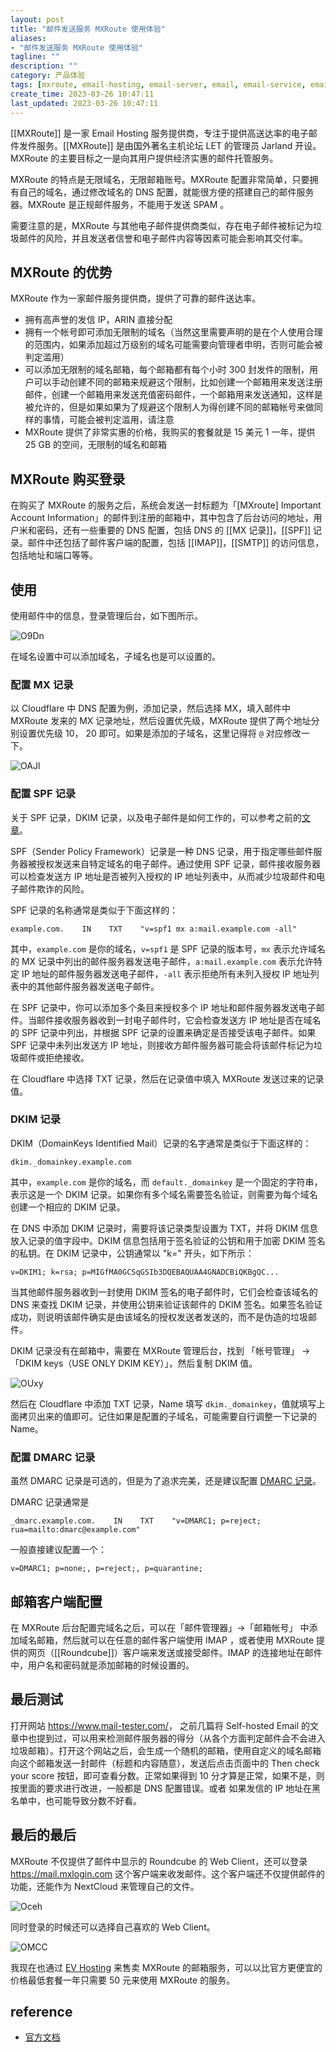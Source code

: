 ```yaml
---
layout: post
title: "邮件发送服务 MXRoute 使用体验"
aliases:
- "邮件发送服务 MXRoute 使用体验"
tagline: ""
description: ""
category: 产品体验
tags: [mxroute, email-hosting, email-server, email, email-service, email-route, provider,]
create_time: 2023-03-26 10:47:11
last_updated: 2023-03-26 10:47:11
---
```


[[MXRoute]] 是一家 Email Hosting 服务提供商，专注于提供高送达率的电子邮件发件服务。[[MXRoute]] 是由国外著名主机论坛 LET 的管理员 Jarland 开设。MXRoute 的主要目标之一是向其用户提供经济实惠的邮件托管服务。

MXRoute 的特点是无限域名，无限邮箱账号。MXRoute 配置非常简单，只要拥有自己的域名，通过修改域名的 DNS 配置，就能很方便的搭建自己的邮件服务器。MXRoute 是正规邮件服务，不能用于发送 SPAM 。

需要注意的是，MXRoute 与其他电子邮件提供商类似，存在电子邮件被标记为垃圾邮件的风险，并且发送者信誉和电子邮件内容等因素可能会影响其交付率。

## MXRoute 的优势

MXRoute 作为一家邮件服务提供商，提供了可靠的邮件送达率。

- 拥有高声誉的发信 IP，ARIN 直接分配
- 拥有一个帐号即可添加无限制的域名（当然这里需要声明的是在个人使用合理的范围内，如果添加超过万级别的域名可能需要向管理者申明，否则可能会被判定滥用）
- 可以添加无限制的域名邮箱，每个邮箱都有每个小时 300 封发件的限制，用户可以手动创建不同的邮箱来规避这个限制，比如创建一个邮箱用来发送注册邮件，创建一个邮箱用来发送充值密码邮件，一个邮箱用来发送通知，这样是被允许的，但是如果如果为了规避这个限制人为得创建不同的邮箱帐号来做同样的事情，可能会被判定滥用，请注意
- MXRoute 提供了非常实惠的价格，我购买的套餐就是 15 美元 1 一年，提供 25 GB 的空间，无限制的域名和邮箱

## MXRoute 购买登录

在购买了 MXRoute 的服务之后，系统会发送一封标题为「[MXroute] Important Account Information」的邮件到注册的邮箱中，其中包含了后台访问的地址，用户米和密码，还有一些重要的 DNS 配置，包括 DNS 的 [[MX 记录]]，[[SPF]] 记录。邮件中还包括了邮件客户端的配置，包括 [[IMAP]]，[[SMTP]] 的访问信息，包括地址和端口等等。

## 使用

使用邮件中的信息，登录管理后台，如下图所示。

![O9Dn](https://photo.einverne.info/images/2023/03/26/O9Dn.png)

在域名设置中可以添加域名，子域名也是可以设置的。

### 配置 MX 记录

以 Cloudflare 中 DNS 配置为例，添加记录，然后选择 MX，填入邮件中 MXRoute 发来的 MX 记录地址，然后设置优先级，MXRoute 提供了两个地址分别设置优先级 10， 20 即可。如果是添加的子域名，这里记得将 `@` 对应修改一下。

![OAJl](https://photo.einverne.info/images/2023/03/26/OAJl.png)

### 配置 SPF 记录

关于 SPF 记录，DKIM 记录，以及电子邮件是如何工作的，可以参考之前的[文章](/post/2022/03/how-email-send-and-receive.html)。

SPF（Sender Policy Framework）记录是一种 DNS 记录，用于指定哪些邮件服务器被授权发送来自特定域名的电子邮件。通过使用 SPF 记录，邮件接收服务器可以检查发送方 IP 地址是否被列入授权的 IP 地址列表中，从而减少垃圾邮件和电子邮件欺诈的风险。

SPF 记录的名称通常是类似于下面这样的：

```
example.com.    IN    TXT    "v=spf1 mx a:mail.example.com -all"
```

其中，`example.com` 是你的域名，`v=spf1` 是 SPF 记录的版本号，`mx` 表示允许域名的 MX 记录中列出的邮件服务器发送电子邮件，`a:mail.example.com` 表示允许特定 IP 地址的邮件服务器发送电子邮件，`-all` 表示拒绝所有未列入授权 IP 地址列表中的其他邮件服务器发送电子邮件。

在 SPF 记录中，你可以添加多个条目来授权多个 IP 地址和邮件服务器发送电子邮件。当邮件接收服务器收到一封电子邮件时，它会检查发送方 IP 地址是否在域名的 SPF 记录中列出，并根据 SPF 记录的设置来确定是否接受该电子邮件。如果 SPF 记录中未列出发送方 IP 地址，则接收方邮件服务器可能会将该邮件标记为垃圾邮件或拒绝接收。

在 Cloudflare 中选择 TXT 记录，然后在记录值中填入 MXRoute 发送过来的记录值。

### DKIM 记录

DKIM（DomainKeys Identified Mail）记录的名字通常是类似于下面这样的：

```
dkim._domainkey.example.com
```

其中，`example.com` 是你的域名，而 `default._domainkey` 是一个固定的字符串，表示这是一个 DKIM 记录。如果你有多个域名需要签名验证，则需要为每个域名创建一个相应的 DKIM 记录。

在 DNS 中添加 DKIM 记录时，需要将该记录类型设置为 TXT，并将 DKIM 信息放入记录的值字段中。DKIM 信息包括用于签名验证的公钥和用于加密 DKIM 签名的私钥。在 DKIM 记录中，公钥通常以 "k=" 开头，如下所示：

```
v=DKIM1; k=rsa; p=MIGfMA0GCSqGSIb3DQEBAQUAA4GNADCBiQKBgQC...
```

当其他邮件服务器收到一封使用 DKIM 签名的电子邮件时，它们会检查该域名的 DNS 来查找 DKIM 记录，并使用公钥来验证该邮件的 DKIM 签名。如果签名验证成功，则说明该邮件确实是由该域名的授权发送者发送的，而不是伪造的垃圾邮件。

DKIM 记录没有在邮箱中，需要在 MXRoute 管理后台，找到 「帐号管理」 -> 「DKIM keys（USE ONLY DKIM KEY）」，然后复制 DKIM 值。

![OUxy](https://photo.einverne.info/images/2023/03/26/OUxy.png)

然后在 Cloudflare 中添加 TXT 记录，Name 填写 `dkim._domainkey`，值就填写上面拷贝出来的值即可。记住如果是配置的子域名，可能需要自行调整一下记录的 Name。

### 配置 DMARC 记录

虽然 DMARC 记录是可选的，但是为了追求完美，还是建议配置 [DMARC 记录](/post/2022/03/what-is-dmarc.html)。

DMARC 记录通常是

```
_dmarc.example.com.    IN    TXT    "v=DMARC1; p=reject; rua=mailto:dmarc@example.com"
```

一般直接建议配置一个：

```
v=DMARC1; p=none;, p=reject;, p=quarantine;
```

## 邮箱客户端配置

在 MXRoute 后台配置完域名之后，可以在「邮件管理器」->「邮箱帐号」 中添加域名邮箱，然后就可以在任意的邮件客户端使用 IMAP ，或者使用 MXRoute 提供的网页（[[Roundcube]]）客户端来发送或接受邮件。IMAP 的连接地址在邮件中，用户名和密码就是添加邮箱的时候设置的。

## 最后测试

打开网站 <https://www.mail-tester.com/>， 之前几篇将 Self-hosted Email 的文章中也提到过，可以用来检测邮件服务器的得分（从各个方面判定邮件会不会进入垃圾邮箱）。打开这个网站之后，会生成一个随机的邮箱，使用自定义的域名邮箱向这个邮箱发送一封邮件（标题和内容随意），发送后点击页面中的 Then check your score 按钮，即可查看分数。正常如果得到 10 分才算是正常，如果不是，则按里面的要求进行改进，一般都是 DNS 配置错误。或者 如果发信的 IP 地址在黑名单中，也可能导致分数不好看。

## 最后的最后

MXRoute 不仅提供了邮件中显示的 Roundcube 的 Web Client，还可以登录 <https://mail.mxlogin.com> 这个客户端来收发邮件。这个客户端还不仅提供邮件的功能，还能作为 NextCloud 来管理自己的文件。

![Oceh](https://photo.einverne.info/images/2023/03/28/Oceh.png)

同时登录的时候还可以选择自己喜欢的 Web Client。

![OMCC](https://photo.einverne.info/images/2023/03/28/OMCC.png)

我现在也通过 [EV Hosting](https://client.einverne.info/order.php?step=1&productGroup=9&product=14) 来售卖 MXRoute 的邮箱服务，可以以比官方更便宜的价格最低套餐一年只需要 50 元来使用 MXRoute 的服务。

## reference

- [官方文档](https://mxroutedocs.com/dns/cloudflare/)
